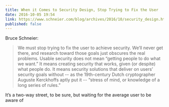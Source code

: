 ```yaml
---
title: When it Comes to Security Design, Stop Trying to Fix the User 
date: 2016-10-05 19:54
link: https://www.schneier.com/blog/archives/2016/10/security_design.html
published: false
---
```


Bruce Schneier:  

> We must stop trying to fix the user to achieve security. We’ll never get there, and research toward those goals just obscures the real problems. Usable security does not mean “getting people to do what we want.” It means creating security that works, given (or despite) what people do. It means security solutions that deliver on users’ security goals without­ -- as the 19th-century Dutch cryptographer Auguste Kerckhoffs aptly put it­ -- “stress of mind, or knowledge of a long series of rules.”

It’s a two-way street, to be sure, but waiting for the average user to be aware of 